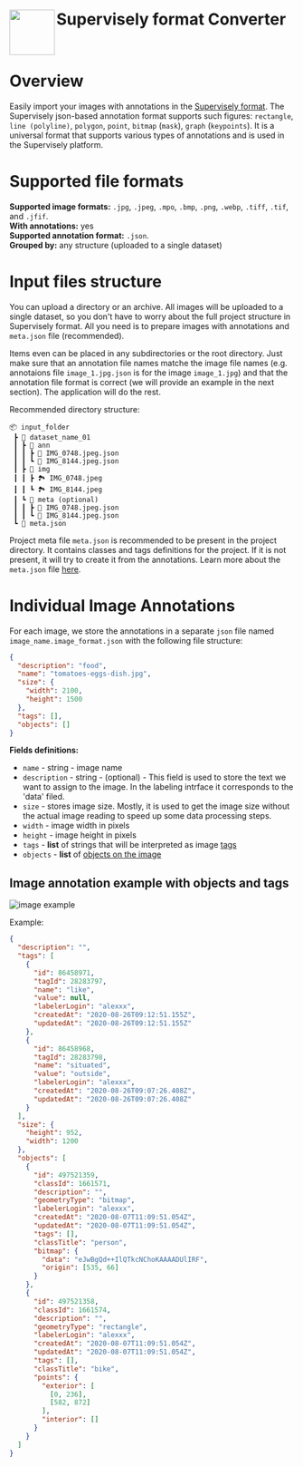 <h1 align="left" style="border-bottom: 0"> <img align="left" src="https://github.com/supervisely-ecosystem/import-wizard-docs/assets/48913536/0546b78a-ce53-4fea-a534-b288a3e6bd30" width="80"> Supervisely format Converter </h1>

<br>

# Overview

Easily import your images with annotations in the [Supervisely format](https://docs.supervise.ly/data-organization/00_ann_format_navi). The Supervisely json-based annotation format supports such figures: `rectangle`, `line (polyline)`, `polygon`, `point`, `bitmap` (`mask`), `graph` (`keypoints`). It is a universal format that supports various types of annotations and is used in the Supervisely platform.

# Supported file formats

**Supported image formats:** `.jpg`, `.jpeg`, `.mpo`, `.bmp`, `.png`, `.webp`, `.tiff`, `.tif`, and `.jfif`.<br>
**With annotations:** yes<br>
**Supported annotation format:** `.json`.<br>
**Grouped by:** any structure (uploaded to a single dataset)<br>

# Input files structure

You can upload a directory or an archive. All images will be uploaded to a single dataset, so you don't have to worry about the full project structure in Supervisely format. All you need is to prepare images with annotations and `meta.json` file (recommended).

<!-- {% hint style="success" %} -->

Items even can be placed in any subdirectories or the root directory. Just make sure that an annotation file names matche the image file names (e.g. annotaions file `image_1.jpg.json` is for the image `image_1.jpg`) and that the annotation file format is correct (we will provide an example in the next section). The application will do the rest.

<!-- {% endhint %} -->

Recommended directory structure:

```text
📦 input_folder
 ┣ 📂 dataset_name_01
 ┃ ┣ 📂 ann
 ┃ ┃ ┣ 📄 IMG_0748.jpeg.json
 ┃ ┃ ┗ 📄 IMG_8144.jpeg.json
 ┃ ┣ 📂 img
 ┃ ┃ ┣ 🏞️ IMG_0748.jpeg
 ┃ ┃ ┗ 🏞️ IMG_8144.jpeg
 ┃ ┗ 📂 meta (optional)
 ┃ ┃ ┣ 📄 IMG_0748.jpeg.json
 ┃ ┃ ┗ 📄 IMG_8144.jpeg.json
 ┗ 📄 meta.json
```

Project meta file `meta.json` is recommended to be present in the project directory. It contains classes and tags definitions for the project. If it is not present, it will try to create it from the annotations. Learn more about the `meta.json` file [here](https://docs.supervisely.com/customization-and-integration/00_ann_format_navi/02_project_classes_and_tags).

# Individual Image Annotations

For each image, we store the annotations in a separate `json` file named `image_name.image_format.json` with the following file structure:

```json
{
  "description": "food",
  "name": "tomatoes-eggs-dish.jpg",
  "size": {
    "width": 2100,
    "height": 1500
  },
  "tags": [],
  "objects": []
}
```

**Fields definitions:**

- `name` - string - image name
- `description` - string - (optional) - This field is used to store the text we want to assign to the image. In the labeling intrface it corresponds to the 'data' filed.
- `size` - stores image size. Mostly, it is used to get the image size without the actual image reading to speed up some data processing steps.
- `width` - image width in pixels
- `height` - image height in pixels
- `tags` - **list** of strings that will be interpreted as image [tags](https://docs.supervisely.com/customization-and-integration/00_ann_format_navi/03_supervisely_format_tags)
- `objects` - **list** of [objects on the image](https://docs.supervisely.com/customization-and-integration/00_ann_format_navi/04_supervisely_format_objects)

## Image annotation example with objects and tags

![image example](https://docs.supervisely.com/~gitbook/image?url=https:%2F%2F1080806899-files.gitbook.io%2F%7E%2Ffiles%2Fv0%2Fb%2Fgitbook-x-prod.appspot.com%2Fo%2Fspaces%252F-M4BHwRbuyIoH-xoF3Gv%252Fuploads%252Fgit-blob-552eebcf9ad197da6e9f93912abde5100bd0b196%252Fimage.png%3Falt=media&width=768&dpr=4&quality=100&sign=dec49d5954f46bb85a1ce7ac90dca123b1c3f1e86b35edbea04e012b440d9a29)

Example:

```json
{
  "description": "",
  "tags": [
    {
      "id": 86458971,
      "tagId": 28283797,
      "name": "like",
      "value": null,
      "labelerLogin": "alexxx",
      "createdAt": "2020-08-26T09:12:51.155Z",
      "updatedAt": "2020-08-26T09:12:51.155Z"
    },
    {
      "id": 86458968,
      "tagId": 28283798,
      "name": "situated",
      "value": "outside",
      "labelerLogin": "alexxx",
      "createdAt": "2020-08-26T09:07:26.408Z",
      "updatedAt": "2020-08-26T09:07:26.408Z"
    }
  ],
  "size": {
    "height": 952,
    "width": 1200
  },
  "objects": [
    {
      "id": 497521359,
      "classId": 1661571,
      "description": "",
      "geometryType": "bitmap",
      "labelerLogin": "alexxx",
      "createdAt": "2020-08-07T11:09:51.054Z",
      "updatedAt": "2020-08-07T11:09:51.054Z",
      "tags": [],
      "classTitle": "person",
      "bitmap": {
        "data": "eJwBgQd++IlQTkcNChoKAAAADUlIRF",
        "origin": [535, 66]
      }
    },
    {
      "id": 497521358,
      "classId": 1661574,
      "description": "",
      "geometryType": "rectangle",
      "labelerLogin": "alexxx",
      "createdAt": "2020-08-07T11:09:51.054Z",
      "updatedAt": "2020-08-07T11:09:51.054Z",
      "tags": [],
      "classTitle": "bike",
      "points": {
        "exterior": [
          [0, 236],
          [582, 872]
        ],
        "interior": []
      }
    }
  ]
}
```
